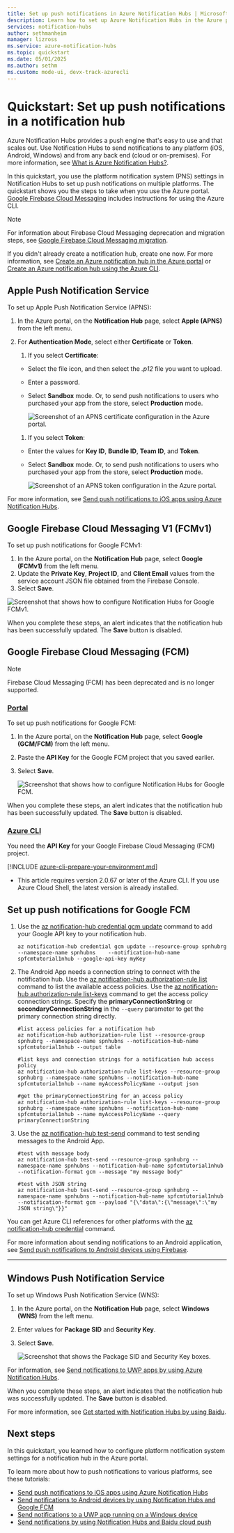 ```yaml
---
title: Set up push notifications in Azure Notification Hubs | Microsoft Docs
description: Learn how to set up Azure Notification Hubs in the Azure portal by using platform notification system (PNS) settings.
services: notification-hubs
author: sethmanheim
manager: lizross
ms.service: azure-notification-hubs
ms.topic: quickstart
ms.date: 05/01/2025
ms.author: sethm
ms.custom: mode-ui, devx-track-azurecli
---
```


# Quickstart: Set up push notifications in a notification hub

Azure Notification Hubs provides a push engine that's easy to use and that scales out. Use Notification Hubs to send notifications to any platform (iOS, Android, Windows) and from any back end (cloud or on-premises). For more information, see [What is Azure Notification Hubs?](notification-hubs-push-notification-overview.md).

In this quickstart, you use the platform notification system (PNS) settings in Notification Hubs to set up push notifications on multiple platforms. The quickstart shows you the steps to take when you use the Azure portal. [Google Firebase Cloud Messaging](?tabs=azure-cli#google-firebase-cloud-messaging-fcm) includes instructions for using the Azure CLI.

> [!NOTE]
> For information about Firebase Cloud Messaging deprecation and migration steps, see [Google Firebase Cloud Messaging migration](notification-hubs-gcm-to-fcm.md).

If you didn't already create a notification hub, create one now. For more information, see [Create an Azure notification hub in the Azure portal](create-notification-hub-portal.md) or [Create an Azure notification hub using the Azure CLI](create-notification-hub-azure-cli.md).

## Apple Push Notification Service

To set up Apple Push Notification Service (APNS):

1. In the Azure portal, on the **Notification Hub** page, select **Apple (APNS)** from the left menu.

1. For **Authentication Mode**, select either **Certificate** or **Token**.

   1. If you select **Certificate**:
   * Select the file icon, and then select the *.p12* file you want to upload.
   * Enter a password.
   * Select **Sandbox** mode. Or, to send push notifications to users who purchased your app from the store, select **Production** mode.

     ![Screenshot of an APNS certificate configuration in the Azure portal.](media/configure-notification-hub-portal-pns-settings/notification-hubs-apple-config-cert.png)

   1. If you select **Token**:

   * Enter the values for **Key ID**, **Bundle ID**, **Team ID**, and **Token**.
   * Select **Sandbox** mode. Or, to send push notifications to users who purchased your app from the store, select **Production** mode.

     ![Screenshot of an APNS token configuration in the Azure portal.](media/configure-notification-hub-portal-pns-settings/notification-hubs-apple-config-token.png)

For more information, see [Send push notifications to iOS apps using Azure Notification Hubs](ios-sdk-get-started.md).

## Google Firebase Cloud Messaging V1 (FCMv1)

To set up push notifications for Google FCMv1:

1. In the Azure portal, on the **Notification Hub** page, select **Google (FCMv1)** from the left menu.
1. Update the **Private Key**, **Project ID**, and **Client Email** values from the service account JSON file obtained from the Firebase Console.
1. Select **Save**.

![Screenshot that shows how to configure Notification Hubs for Google FCMv1.](media/configure-notification-hub-portal-pns-settings/fcm-v1-key.png)

When you complete these steps, an alert indicates that the notification hub has been successfully updated. The **Save** button is disabled.

## Google Firebase Cloud Messaging (FCM)

> [!NOTE]
> Firebase Cloud Messaging (FCM) has been deprecated and is no longer supported.

### [Portal](#tab/azure-portal)

To set up push notifications for Google FCM:

1. In the Azure portal, on the **Notification Hub** page, select **Google (GCM/FCM)** from the left menu.
1. Paste the **API Key** for the Google FCM project that you saved earlier.
1. Select **Save**.

   ![Screenshot that shows how to configure Notification Hubs for Google FCM.](media/configure-notification-hub-portal-pns-settings/fcm-server-key.png)

When you complete these steps, an alert indicates that the notification hub has been successfully updated. The **Save** button is disabled.

### [Azure CLI](#tab/azure-cli)

You need the **API Key** for your Google Firebase Cloud Messaging (FCM) project.

[!INCLUDE [azure-cli-prepare-your-environment.md](~/reusable-content/azure-cli/azure-cli-prepare-your-environment-h3.md)]

* This article requires version 2.0.67 or later of the Azure CLI. If you use Azure Cloud Shell, the latest version is already installed.

## Set up push notifications for Google FCM

1. Use the [az notification-hub credential gcm update](/cli/azure/notification-hub/credential/gcm#az-notification-hub-credential-gcm-update) command to add your Google API key to your notification hub.

   ```azurecli
   az notification-hub credential gcm update --resource-group spnhubrg --namespace-name spnhubns    --notification-hub-name spfcmtutorial1nhub --google-api-key myKey
   ```

1. The Android App needs a connection string to connect with the notification hub.  Use the [az notification-hub authorization-rule list](/cli/azure/notification-hub/authorization-rule#az-notification-hub-authorization-rule-list) command to list the available access policies.  Use the [az notification-hub authorization-rule list-keys](/cli/azure/notification-hub/authorization-rule#az-notification-hub-authorization-rule-list-keys) command to get the access policy connection strings.  Specify the **primaryConnectionString** or **secondaryConnectionString** in the `--query` parameter to get the primary connection string directly.

   ```azurecli
   #list access policies for a notification hub
   az notification-hub authorization-rule list --resource-group spnhubrg --namespace-name spnhubns --notification-hub-name spfcmtutorial1nhub --output table

   #list keys and connection strings for a notification hub access policy
   az notification-hub authorization-rule list-keys --resource-group spnhubrg --namespace-name spnhubns --notification-hub-name spfcmtutorial1nhub --name myAccessPolicyName --output json

   #get the primaryConnectionString for an access policy
   az notification-hub authorization-rule list-keys --resource-group spnhubrg --namespace-name spnhubns --notification-hub-name spfcmtutorial1nhub --name myAccessPolicyName --query primaryConnectionString
   ```

1. Use the [az notification-hub test-send](/cli/azure/notification-hub#az-notification-hub-test-send) command to test sending messages to the Android App.

   ```azurecli
   #test with message body
   az notification-hub test-send --resource-group spnhubrg --namespace-name spnhubns --notification-hub-name spfcmtutorial1nhub --notification-format gcm --message "my message body"

   #test with JSON string
   az notification-hub test-send --resource-group spnhubrg --namespace-name spnhubns --notification-hub-name spfcmtutorial1nhub --notification-format gcm --payload "{\"data\":{\"message\":\"my JSON string\"}}"
   ```

You can get Azure CLI references for other platforms with the [az notification-hub credential](/cli/azure/notification-hub/credential) command.

For more information about sending notifications to an Android application, see [Send push notifications to Android devices using Firebase](notification-hubs-android-push-notification-google-fcm-get-started.md).

---

## Windows Push Notification Service

To set up Windows Push Notification Service (WNS):

1. In the Azure portal, on the **Notification Hub** page, select **Windows (WNS)** from the left menu.
1. Enter values for **Package SID** and **Security Key**.
1. Select **Save**.

   ![Screenshot that shows the Package SID and Security Key boxes.](media/configure-notification-hub-portal-pns-settings/notification-hub-configure-wns.png)

For information, see [Send notifications to UWP apps by using Azure Notification Hubs](notification-hubs-windows-store-dotnet-get-started-wns-push-notification.md).

When you complete these steps, an alert indicates that the notification hub was successfully updated. The **Save** button is disabled.

For more information, see [Get started with Notification Hubs by using Baidu](notification-hubs-baidu-china-android-notifications-get-started.md).

## Next steps

In this quickstart, you learned how to configure platform notification system settings for a notification hub in the Azure portal.

To learn more about how to push notifications to various platforms, see these tutorials:

* [Send push notifications to iOS apps using Azure Notification Hubs](ios-sdk-get-started.md)
* [Send notifications to Android devices by using Notification Hubs and Google FCM](notification-hubs-android-push-notification-google-fcm-get-started.md)
* [Send notifications to a UWP app running on a Windows device](notification-hubs-windows-store-dotnet-get-started-wns-push-notification.md)
* [Send notifications by using Notification Hubs and Baidu cloud push](notification-hubs-baidu-china-android-notifications-get-started.md)
